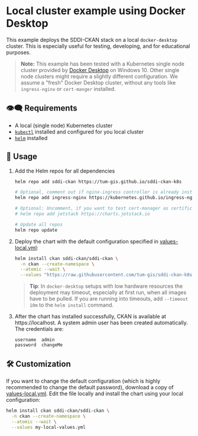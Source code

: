 # Local cluster example using Docker Desktop

This example deploys the SDDI-CKAN stack on a local `docker-desktop` cluster.
This is especially useful for testing, developing, and for educational purposes.

> **Note:** This example has been tested with a Kubernetes single node cluster provided by
> [Docker Desktop](https://www.docker.com/products/docker-desktop/) on Windows 10.
> Other single node clusters might require a slightly different configuration.
> We assume a "fresh" Docker Desktop cluster, without any tools like `ingress-nginx` or `cert-manger`
> installed.

## :eye_speech_bubble: Requirements

* A local (single node) Kubernetes cluster
* [`kubectl`](https://kubernetes.io/docs/tasks/tools/#kubectl) installed and configured
  for you local cluster
* [`helm`](https://helm.sh/docs/intro/install/) installed

## :rocket: Usage

1. Add the Helm repos for all dependencies

    ```bash
    helm repo add sddi-ckan https://tum-gis.github.io/sddi-ckan-k8s

    # Optional, comment out if nginx-ingress controller is already installed in your cluster
    helm repo add ingress-nginx https://kubernetes.github.io/ingress-nginx

    # Optional: Uncomment, if you want to test cert-manager as certificate issuer
    # helm repo add jetstack https://charts.jetstack.io

    # Update all repos
    helm repo update
    ```

2. Deploy the chart with the default configuration specified in
   [values-local.yml](values-local.yml):

    ```bash
    helm install ckan sddi-ckan/sddi-ckan \
      -n ckan --create-namespace \
      --atomic --wait \
      --values "https://raw.githubusercontent.com/tum-gis/sddi-ckan-k8s/main/examples/docker-desktop/values-local.yml"
    ```
    > **Tip**: In `docker-desktop` setups with low hardware resources the deployment may timeout,
    > especially at first run, when all images have to be pulled.
    > If you are running into timeouts, add `--timeout 10m` to the `helm install`
    > command.

3. After the chart has installed successfully, CKAN is available at https://localhost.
   A system admin user has been created automatically. The credentials are:

     ```text
     username  admin
     password  changeMe
     ```

## :hammer_and_wrench: Customization

If you want to change the default configuration (which is highly recommended
to change the default password), download a copy of
[values-local.yml](values-local.yml). Edit the file locally and install
the chart using your local configuration:

```bash
helm install ckan sddi-ckan/sddi-ckan \
  -n ckan --create-namespace \
  --atomic --wait \
  --values my-local-values.yml
```
